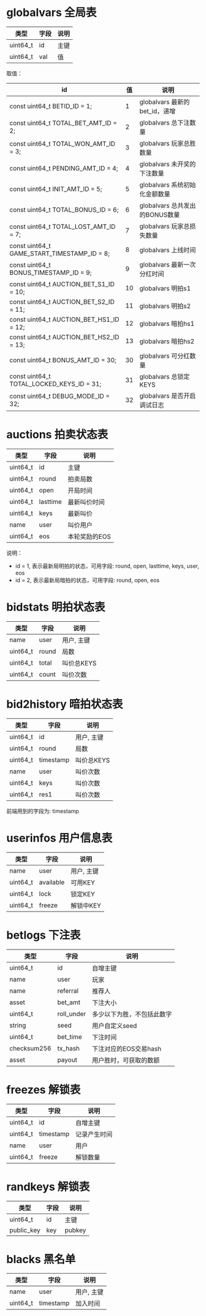 # globalvars 全局表
类型 | 字段 | 说明 
------------ | ------------- | -------------
uint64_t | id | 主键
uint64_t | val | 值

取值：

id | 值 | 说明 
------------ | ------------- | -------------
const uint64_t BETID_ID = 1; | 1 | globalvars 最新的bet_id，递增
const uint64_t TOTAL_BET_AMT_ID = 2; | 2 | globalvars 总下注数量
const uint64_t TOTAL_WON_AMT_ID = 3; | 3 | globalvars 玩家总胜数量
const uint64_t PENDING_AMT_ID = 4; | 4 | globalvars 未开奖的下注数量
const uint64_t INIT_AMT_ID = 5; | 5 | globalvars 系统初始化金额数量
const uint64_t TOTAL_BONUS_ID = 6; | 6 | globalvars 总共发出的BONUS数量
const uint64_t TOTAL_LOST_AMT_ID = 7; | 7 | globalvars 玩家总损失数量
const uint64_t GAME_START_TIMESTAMP_ID = 8; | 8 | globalvars 上线时间 
const uint64_t BONUS_TIMESTAMP_ID = 9; | 9 | globalvars 最新一次分红时间 
const uint64_t AUCTION_BET_S1_ID = 10; | 10 | globalvars 明拍s1
const uint64_t AUCTION_BET_S2_ID = 11; | 11 | globalvars 明拍s2
const uint64_t AUCTION_BET_HS1_ID = 12; | 12 | globalvars 暗拍hs1
const uint64_t AUCTION_BET_HS2_ID = 13; | 13 | globalvars 暗拍hs2
const uint64_t BONUS_AMT_ID = 30; | 30 | globalvars 可分红数量 
const uint64_t TOTAL_LOCKED_KEYS_ID = 31; | 31 | globalvars 总锁定KEYS
const uint64_t DEBUG_MODE_ID = 32; | 32 | globalvars 是否开启调试日志 

# auctions 拍卖状态表
类型 | 字段 | 说明 
------------ | ------------- | -------------
uint64_t | id | 主键
uint64_t | round | 拍卖局数
uint64_t | open | 开局时间
uint64_t | lasttime | 最新叫价时间
uint64_t | keys | 最新叫价
name | user | 叫价用户
uint64_t | eos | 本轮奖励的EOS

说明：
 * id = 1, 表示最新局明拍的状态，可用字段: round, open, lasttime, keys, user, eos
 * id = 2, 表示最新局暗拍的状态，可用字段: round, open, eos

# bidstats 明拍状态表
类型 | 字段 | 说明 
------------ | ------------- | -------------
name | user | 用户, 主键
uint64_t | round | 局数
uint64_t | total | 叫价总KEYS
uint64_t | count | 叫价次数

# bid2history 暗拍状态表
类型 | 字段 | 说明 
------------ | ------------- | -------------
uint64_t | id | 用户, 主键
uint64_t | round | 局数
uint64_t | timestamp | 叫价总KEYS
name | user | 叫价次数
uint64_t | keys | 叫价次数
uint64_t | res1 | 叫价次数

前端用到的字段为: timestamp

# userinfos 用户信息表
类型 | 字段 | 说明 
------------ | ------------- | -------------
name | user | 用户, 主键
uint64_t | available | 可用KEY
uint64_t | lock | 锁定KEY
uint64_t | freeze | 解锁中KEY

# betlogs 下注表
类型 | 字段 | 说明 
------------ | ------------- | -------------
uint64_t | id | 自增主键
name | user | 玩家
name | referral | 推荐人
asset | bet_amt | 下注大小
uint64_t | roll_under | 多少以下为胜，不包括此数字
string | seed | 用户自定义seed
uint64_t | bet_time | 下注时间
checksum256 | tx_hash | 下注对应的EOS交易hash
asset | payout | 用户胜时，可获取的数额


# freezes 解锁表
类型 | 字段 | 说明 
------------ | ------------- | -------------
uint64_t | id | 自增主键
uint64_t | timestamp | 记录产生时间
name | user | 用户
uint64_t | freeze | 解锁数量

# randkeys 解锁表
类型 | 字段 | 说明 
------------ | ------------- | -------------
uint64_t | id | 主键
public_key | key | pubkey

# blacks 黑名单
类型 | 字段 | 说明 
------------ | ------------- | -------------
name | user | 用户, 主键
uint64_t | timestamp | 加入时间
